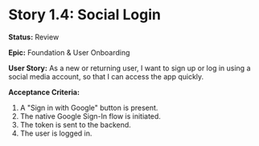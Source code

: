 # Story 1.4: Social Login

**Status:** Review

**Epic:** Foundation & User Onboarding

**User Story:**
As a new or returning user, I want to sign up or log in using a social media account, so that I can access the app quickly.

**Acceptance Criteria:**
1. A "Sign in with Google" button is present.
2. The native Google Sign-In flow is initiated.
3. The token is sent to the backend.
4. The user is logged in.
